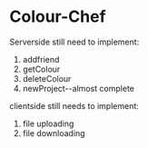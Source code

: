 # Colour-Chef
Serverside still need to implement:

1. addfriend
2. getColour
3. deleteColour
4. newProject--almost complete

clientside still needs to implement:

1. file uploading
2. file downloading
